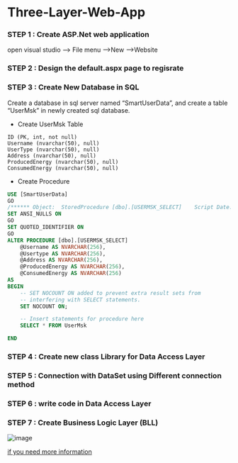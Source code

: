 # Three-Layer-Web-App

### STEP 1 : Create ASP.Net web application

open visual studio –> File menu –>New –>Website

### STEP 2 : Design the default.aspx page  to regisrate

### STEP 3 : Create New Database in SQL 

Create a database in sql server named “SmartUserData”, and create a table “UserMsk” in newly created sql database.

- Create UserMsk Table

```text
ID (PK, int, not null)
Username (nvarchar(50), null)
UserType (nvarchar(50), null)
Address (nvarchar(50), null)
ProducedEnergy (nvarchar(50), null)
ConsumedEnergy (nvarchar(50), null)
 ```

- Create Procedure

```sql
USE [SmartUserData]
GO
/****** Object:  StoredProcedure [dbo].[USERMSK_SELECT]    Script Date: 7.08.2022 16:13:26 ******/
SET ANSI_NULLS ON
GO
SET QUOTED_IDENTIFIER ON
GO
ALTER PROCEDURE [dbo].[USERMSK_SELECT]
	@Username AS NVARCHAR(256),
    @Usertype AS NVARCHAR(256),
    @Address AS NVARCHAR(256),
    @ProducedEnergy AS NVARCHAR(256),
	@ConsumedEnergy AS NVARCHAR(256)
AS
BEGIN
	-- SET NOCOUNT ON added to prevent extra result sets from
	-- interfering with SELECT statements.
	SET NOCOUNT ON;

    -- Insert statements for procedure here
	SELECT * FROM UserMsk

END

```

### STEP 4 :  Create new class Library for Data Access Layer

### STEP 5 : Connection with DataSet using Different connection method

### STEP 6 : write code in Data Access Layer

### STEP 7 : Create Business Logic Layer (BLL)
![image](https://github.com/ynccsyd/Three-Layer-Web-App/assets/109158340/cff9eeae-7ea3-4af0-b9a6-f5551a36c2a0)


[if you need more information]( https://meeraacademy.com/3-tier-architecture-example-in-asp-net-c/ )
